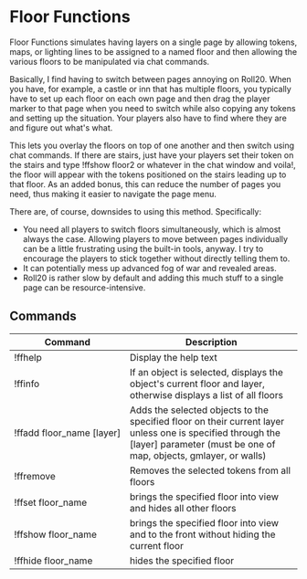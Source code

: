 # Floor Functions

Floor Functions simulates having layers on a single page by allowing tokens, maps, or lighting lines to be assigned to a named floor and then allowing the various floors to be manipulated via chat commands.

Basically, I find having to switch between pages annoying on Roll20. When you have, for example, a castle or inn that has multiple floors, you typically have to set up each floor on each own page and then drag the player marker to that page when you need to switch while also copying any tokens and setting up the situation. Your players also have to find where they are and figure out what's what.

This lets you overlay the floors on top of one another and then switch using chat commands. If there are stairs, just have your players set their token on the stairs and type !ffshow floor2 or whatever in the chat window and voila!, the floor will appear with the tokens positioned on the stairs leading up to that floor. As an added bonus, this can reduce the number of pages you need, thus making it easier to navigate the page menu.

There are, of course, downsides to using this method. Specifically:

- You need all players to switch floors simultaneously, which is almost always the case. Allowing players to move between pages individually can be a little frustrating using the built-in tools, anyway. I try to encourage the players to stick together without directly telling them to.
- It can potentially mess up advanced fog of war and revealed areas.
- Roll20 is rather slow by default and adding this much stuff to a single page can be resource-intensive.

## Commands

Command                | Description
---------------------  |------------
!ffhelp             | Display the help text
!ffinfo             | If an object is selected, displays the object's current floor and layer, otherwise displays a list of all floors
!ffadd&#160;floor_name&#160;[layer]       | Adds the selected objects to the specified floor on their current layer unless one is specified through the [layer] parameter (must be one of map, objects, gmlayer, or walls)
!ffremove           | Removes the selected tokens from all floors
!ffset&#160;floor_name   | brings the specified floor into view and hides all other floors
!ffshow&#160;floor_name   | brings the specified floor into view and to the front without hiding the current floor
!ffhide&#160;floor_name   | hides the specified floor
